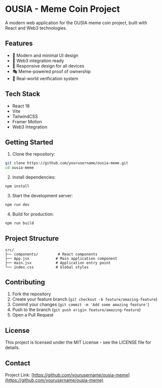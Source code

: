 # OUSIA - Meme Coin Project

A modern web application for the OUSIA meme coin project, built with React and Web3 technologies.

## Features

- 🎨 Modern and minimal UI design
- 🔗 Web3 integration ready
- 📱 Responsive design for all devices
- 🎭 Meme-powered proof of ownership
- 💎 Real-world verification system

## Tech Stack

- React 18
- Vite
- TailwindCSS
- Framer Motion
- Web3 Integration

## Getting Started

1. Clone the repository:
```bash
git clone https://github.com/yourusername/ousia-meme.git
cd ousia-meme
```

2. Install dependencies:
```bash
npm install
```

3. Start the development server:
```bash
npm run dev
```

4. Build for production:
```bash
npm run build
```

## Project Structure

```
src/
├── components/         # React components
├── App.jsx            # Main application component
├── main.jsx           # Application entry point
└── index.css          # Global styles
```

## Contributing

1. Fork the repository
2. Create your feature branch (`git checkout -b feature/amazing-feature`)
3. Commit your changes (`git commit -m 'Add some amazing feature'`)
4. Push to the branch (`git push origin feature/amazing-feature`)
5. Open a Pull Request

## License

This project is licensed under the MIT License - see the LICENSE file for details.

## Contact

Project Link: [https://github.com/yourusername/ousia-meme](https://github.com/yourusername/ousia-meme)
